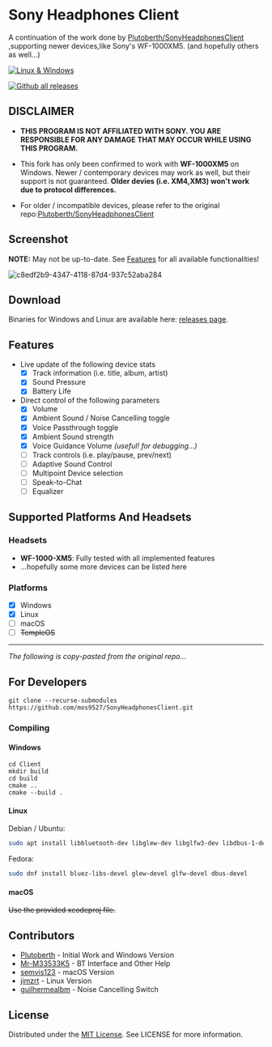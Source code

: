 # Sony Headphones Client
A continuation of the work done by [Plutoberth/SonyHeadphonesClient](https://github.com/Plutoberth/SonyHeadphonesClient) ,supporting newer devices,like Sony's WF-1000XM5. (and hopefully others as well...)

[![Linux & Windows](https://github.com/mos9527/sonyheadphonesclient/actions/workflows/cmake.yml/badge.svg)](https://github.com/mos9527/SonyHeadphonesClient/actions/workflows/cmake.yml)

[![Github all releases](https://img.shields.io/github/downloads/mos9527/SonyHeadphonesClient/total.svg)](https://GitHub.com/mos9527/SonyHeadphonesClient/releases/)

## DISCLAIMER

- **THIS PROGRAM IS NOT AFFILIATED WITH SONY. YOU ARE RESPONSIBLE FOR ANY DAMAGE THAT MAY OCCUR WHILE USING THIS PROGRAM.**

- This fork has only been confirmed to work with **WF-1000XM5** on Windows. Newer / contemporary devices may work as well, but their support is not guaranteed. **Older devies (i.e. XM4,XM3) won't work due to protocol differences.**

- For older / incompatible devices, please refer to the original repo:[Plutoberth/SonyHeadphonesClient](https://github.com/Plutoberth/SonyHeadphonesClient)

## Screenshot

**NOTE:** May not be up-to-date. See [Features](#features) for all available functionalities!

![c8edf2b9-4347-4118-87d4-937c52aba284](https://github.com/mos9527/SonyHeadphonesClient/assets/31397301/5da12885-36ed-496f-a3ca-3ee600f5d93b)


## Download

Binaries for Windows and Linux are available here: [releases page](https://github.com/mos9527/SonyHeadphonesClient/releases).

## Features
- Live update of the following device stats 
  - [x] Track information (i.e. title, album, artist)
  - [x] Sound Pressure
  - [x] Battery Life
- Direct control of the following parameters
  - [x] Volume
  - [x] Ambient Sound / Noise Cancelling toggle
  - [x] Voice Passthrough toggle
  - [x] Ambient Sound strength
  - [x] Voice Guidance Volume *(useful! for debugging...)*
  - [ ] Track controls (i.e. play/pause, prev/next)
  - [ ] Adaptive Sound Control
  - [ ] Multipoint Device selection
  - [ ] Speak-to-Chat
  - [ ] Equalizer

## Supported Platforms And Headsets

### Headsets

* **WF-1000-XM5**: Fully tested with all implemented features
* ...hopefully some more devices can be listed here

### Platforms

- [x] Windows
- [x] Linux
- [ ] macOS
- [ ] ~~TempleOS~~

---

*The following is copy-pasted from the original repo...*

## For Developers

```git clone --recurse-submodules https://github.com/mos9527/SonyHeadphonesClient.git```

### Compiling
#### Windows

```
cd Client
mkdir build
cd build
cmake ..
cmake --build .
```

#### Linux

Debian / Ubuntu:

```bash
sudo apt install libbluetooth-dev libglew-dev libglfw3-dev libdbus-1-dev
```

Fedora:
```bash
sudo dnf install bluez-libs-devel glew-devel glfw-devel dbus-devel
```

#### macOS

~~Use the provided xcodeproj file.~~ 

## Contributors

* [Plutoberth](https://github.com/Plutoberth) - Initial Work and Windows Version
* [Mr-M33533K5](https://github.com/Mr-M33533K5) - BT Interface and Other Help
* [semvis123](https://github.com/semvis123) - macOS Version
* [jimzrt](https://github.com/jimzrt) - Linux Version
* [guilhermealbm](https://github.com/guilhermealbm) - Noise Cancelling Switch

## License

Distributed under the [MIT License](https://github.com/Plutoberth/SonyHeadphonesClient/blob/master/LICENSE). See LICENSE for more information.
